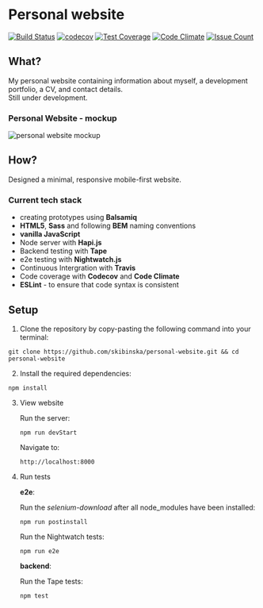 # Personal website
[![Build Status](https://travis-ci.org/skibinska/personal-website.svg?branch=master)](https://travis-ci.org/skibinska/personal-website)
[![codecov](https://codecov.io/gh/skibinska/personal-website/branch/master/graph/badge.svg)](https://codecov.io/gh/skibinska/personal-website)
[![Test Coverage](https://codeclimate.com/github/skibinska/personal-website/badges/coverage.svg)](https://codeclimate.com/github/skibinska/personal-website/coverage)
[![Code Climate](https://codeclimate.com/github/skibinska/personal-website/badges/gpa.svg)](https://codeclimate.com/github/skibinska/personal-website)
[![Issue Count](https://codeclimate.com/github/skibinska/personal-website/badges/issue_count.svg)](https://codeclimate.com/github/skibinska/personal-website)

## What?

 My personal website containing information about myself, a development portfolio, a CV, and contact details.  
 Still under development.

### Personal Website - mockup

 ![personal website mockup](https://cloud.githubusercontent.com/assets/10700103/23277714/cc3c807e-fa06-11e6-8713-73b997ecfb3a.png)

## How?

Designed a minimal, responsive mobile-first website.

### Current tech stack

- creating prototypes using **Balsamiq**
- **HTML5**, **Sass** and following **BEM** naming conventions
- **vanilla JavaScript**
- Node server with **Hapi.js**
- Backend testing with **Tape**
- e2e testing with **Nightwatch.js**
- Continuous Intergration with **Travis**
- Code coverage with **Codecov** and **Code Climate**
- **ESLint** - to ensure that code syntax is consistent

## Setup

1. Clone the repository by copy-pasting the following command into your terminal:

 ```
 git clone https://github.com/skibinska/personal-website.git && cd personal-website
 ```  
2. Install the required dependencies:

 ```
 npm install
 ```   
3. View website

   Run the server:
   ```
   npm run devStart
   ```
   Navigate to:
   ```
   http://localhost:8000
   ```  
4. Run tests

   **e2e**:  

   Run the *selenium-download* after all node_modules have been installed:  
   ```
   npm run postinstall
   ```  
   Run the Nightwatch tests:
    ```
   npm run e2e
   ```

   **backend**:  

   Run the Tape tests:
   ```
   npm test
   ```
